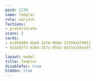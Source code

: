 ```yaml
---
ppid: 1230
name: Templar
role: warjack
factions:
- protectorate
scans: 2
cards:
- 6c85dd0b-4bb6-3af8-98b6-1fd39a3f8011
- 92da93f3-8264-357c-8542-bd73a159ce5f

layout: model
title: Templar
disableToc: true
hidden: true
---
```

